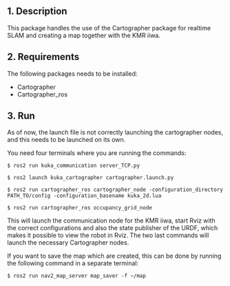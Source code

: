 ## 1. Description

This package handles the use of the Cartographer package for realtime SLAM and creating a map together with the KMR iiwa. 

## 2. Requirements
The following packages needs to be installed:
- Cartographer
- Cartographer_ros




## 3. Run

As of now, the launch file is not correctly launching the cartographer nodes, and this needs to be launched on its own. 

You need four terminals where you are running the commands: 

```
$ ros2 run kuka_communication server_TCP.py 
```
```
$ ros2 launch kuka_cartographer cartographer.launch.py
```
```
$ ros2 run cartographer_ros cartographer_node -configuration_directory PATH_TO/config -configuration_basename kuka_2d.lua
```
```
$ ros2 run cartographer_ros occupancy_grid_node
```

This will launch the communication node for the KMR iiwa, start Rviz with the correct configurations and also the state publisher of the URDF, which makes it possible to view the robot in Rviz. The two last commands will launch the necessary Cartographer nodes. 

If you want to save the map which are created, this can be done by running the following command in a separate terminal:

```
$ ros2 run nav2_map_server map_saver -f ~/map
```
